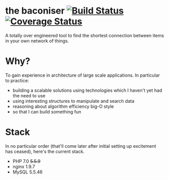 # the baconiser [![Build Status](https://api.travis-ci.org/iblamefish/baconiser.svg?branch=master)](https://travis-ci.org/iblamefish/baconiser) [![Coverage Status](https://coveralls.io/repos/iblamefish/baconiser/badge.svg?branch=master&service=github)](https://coveralls.io/github/iblamefish/baconiser?branch=master)

A totally over engineered tool to find the shortest connection between items in
your own network of things.

# Why?

To gain experience in architecture of large scale applications. In particular to
practice:
* building a scalable solutions using technologies which I haven't yet had the
need to use
* using interesting structures to manipulate and search data
* reasoning about algorithm efficiency big-O style
* so that I can build something fun

# Stack

In no particular order (that'll come later after initial setting up excitement 
has ceased), here's the current stack. 
* PHP 7.0 ~~5.5.9~~
* nginx 1.9.7
* MySQL 5.5.46
